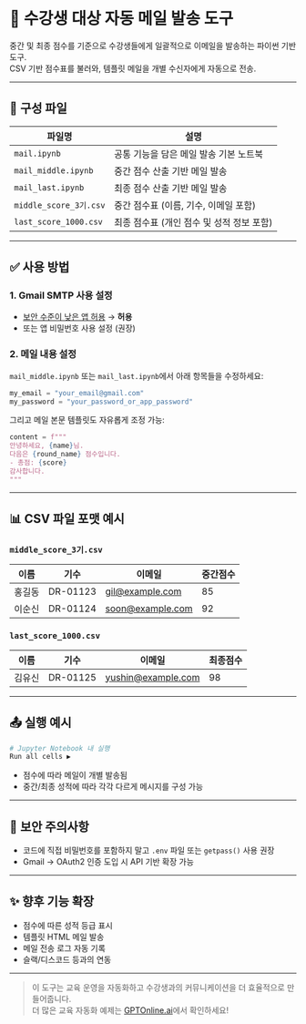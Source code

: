 # 📧 수강생 대상 자동 메일 발송 도구

중간 및 최종 점수를 기준으로 수강생들에게 일괄적으로 이메일을 발송하는 파이썬 기반 도구.  
CSV 기반 점수표를 불러와, 템플릿 메일을 개별 수신자에게 자동으로 전송.

---

## 📁 구성 파일

| 파일명 | 설명 |
|--------|------|
| `mail.ipynb` | 공통 기능을 담은 메일 발송 기본 노트북 |
| `mail_middle.ipynb` | 중간 점수 산출 기반 메일 발송 |
| `mail_last.ipynb` | 최종 점수 산출 기반 메일 발송 |
| `middle_score_3기.csv` | 중간 점수표 (이름, 기수, 이메일 포함) |
| `last_score_1000.csv` | 최종 점수표 (개인 점수 및 성적 정보 포함) |

---

## ✅ 사용 방법

### 1. Gmail SMTP 사용 설정
- [보안 수준이 낮은 앱 허용](https://myaccount.google.com/lesssecureapps) → **허용**
- 또는 앱 비밀번호 사용 설정 (권장)

### 2. 메일 내용 설정
`mail_middle.ipynb` 또는 `mail_last.ipynb`에서 아래 항목들을 수정하세요:

```python
my_email = "your_email@gmail.com"
my_password = "your_password_or_app_password"
```

그리고 메일 본문 템플릿도 자유롭게 조정 가능:

```python
content = f"""
안녕하세요, {name}님.
다음은 {round_name} 점수입니다.
- 총점: {score}
감사합니다.
"""
```

---

## 📊 CSV 파일 포맷 예시

### `middle_score_3기.csv`

| 이름   | 기수     | 이메일             | 중간점수 |
|--------|----------|--------------------|----------|
| 홍길동 | DR-01123 | gil@example.com    | 85       |
| 이순신 | DR-01124 | soon@example.com   | 92       |

### `last_score_1000.csv`

| 이름   | 기수     | 이메일             | 최종점수 |
|--------|----------|--------------------|----------|
| 김유신 | DR-01125 | yushin@example.com | 98       |

---

## 📤 실행 예시

```bash
# Jupyter Notebook 내 실행
Run all cells ▶️
```

- 점수에 따라 메일이 개별 발송됨
- 중간/최종 성적에 따라 각각 다르게 메시지를 구성 가능

---

## 🔐 보안 주의사항

- 코드에 직접 비밀번호를 포함하지 말고 `.env` 파일 또는 `getpass()` 사용 권장
- Gmail → OAuth2 인증 도입 시 API 기반 확장 가능

---

## ✨ 향후 기능 확장

- 점수에 따른 성적 등급 표시
- 템플릿 HTML 메일 발송
- 메일 전송 로그 자동 기록
- 슬랙/디스코드 등과의 연동

---

> 이 도구는 교육 운영을 자동화하고 수강생과의 커뮤니케이션을 더 효율적으로 만들어줍니다.  
> 더 많은 교육 자동화 예제는 [GPTOnline.ai](https://gptonline.ai/ko/)에서 확인하세요!
